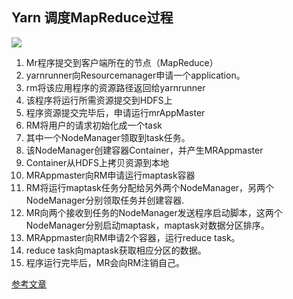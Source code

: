 ## Yarn 调度MapReduce过程

![](D:\Note\big-data-interview\BigData-Interview\pictures\yarn调度mr过程.jpg)

1. Mr程序提交到客户端所在的节点（MapReduce）
2. yarnrunner向Resourcemanager申请一个application。
3. rm将该应用程序的资源路径返回给yarnrunner
4. 该程序将运行所需资源提交到HDFS上
5. 程序资源提交完毕后，申请运行mrAppMaster
6. RM将用户的请求初始化成一个task
7. 其中一个NodeManager领取到task任务。
8. 该NodeManager创建容器Container，并产生MRAppmaster
9. Container从HDFS上拷贝资源到本地
10. MRAppmaster向RM申请运行maptask容器
11. RM将运行maptask任务分配给另外两个NodeManager，另两个NodeManager分别领取任务并创建容器.
12. MR向两个接收到任务的NodeManager发送程序启动脚本，这两个NodeManager分别启动maptask，maptask对数据分区排序。
13. MRAppmaster向RM申请2个容器，运行reduce task。
14. reduce task向maptask获取相应分区的数据。
15. 程序运行完毕后，MR会向RM注销自己。

[参考文章](<https://blog.csdn.net/qq_26442553/article/details/78699759>)